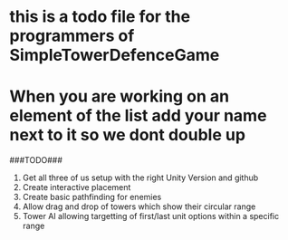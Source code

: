 # this is a todo file for the programmers of SimpleTowerDefenceGame #
# When you are working on an element of the list add your name next to it so we dont double up #

###TODO###

1) Get all three of us setup with the right Unity Version and github
2) Create interactive placement
3) Create basic pathfinding for enemies
4) Allow drag and drop of towers which show their circular range
5) Tower AI allowing targetting of first/last unit options within a specific range
